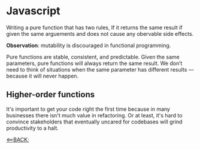 # Javascript  

Writing a pure function that has two rules, If it returns the same result if given the same arguements and does not cause any obervable side effects.


**Observation**: mutability is discouraged in functional programming.  

Pure functions are stable, consistent, and predictable. Given the same parameters, pure functions will always return the same result. We don’t need to think of situations when the same parameter has different results — because it will never happen.



## Higher-order functions

It's important to get your code right the first time because in many businesses there isn't much value in refactoring. Or at least, it's hard to convince stakeholders that eventually uncared for codebases will grind productivity to a halt.

[<==BACK](../README.md);